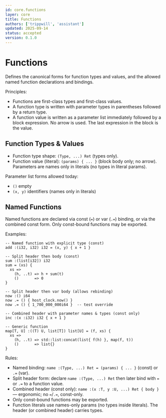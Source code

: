 ```yaml
---
id: core.functions
layer: core
title: Functions
authors: ['trippwill', 'assistant']
updated: 2025-09-14
status: accepted
version: 0.1.0
---
```


# Functions

Defines the canonical forms for function types and values, and the allowed named function declarations and bindings.

Principles:
- Functions are first-class types and first-class values.
- A function type is written with parameter types in parentheses followed by a return type.
- A function value is written as a parameter list immediately followed by a block expression. No arrow is used. The last expression in the block is the value.

## Function Types & Values

- Function type shape: `(Type, ...) Ret` (types only).
- Function value (literal): `(params) { ... }` (block body only; no arrow). Parameters are names only in literals (no types in literal params).

Parameter list forms allowed today:
- `()` empty
- `(x, y)` identifiers (names only in literals)

## Named Functions

Named functions are declared via const (`=`) or var (`.=`) binding, or via the combined const form. Only const-bound functions may be exported.

Examples:
```brim
-- Named function with explicit type (const)
add :(i32, i32) i32 = (x, y) { x + 1 }

-- Split header then body (const)
sum :(list[i32]) i32
sum = (xs) {
  xs =>
    (h, ..t) => h + sum(t)
    ()       => 0
}

-- Split header then var body (allows rebinding)
now :() i64
now .= () { host_clock.now() }
now .= () { 1_700_000_000i64 }  -- test override

-- Combined header with parameter names & types (const only)
inc :(x :i32) i32 { x + 1 }

-- Generic function
map[T, U] :((T) U, list[T]) list[U] = (f, xs) {
  xs =>
    (h, ..t) => std::list:concat(list{ f(h) }, map(f, t))
    ()       => list{}
}
```

Rules:
- Named binding: `name :(Type, ...) Ret = (params) { ... }` (const) or `.=` (var).
- Split header form: declare `name :(Type, ...) Ret` then later bind with `=` or `.=` to a function value.
- Combined header (const only): `name :(x :T, y :U, ...) Ret { body }` — ergonomic; no `=`/`.=`, const-only.
- Only const-bound functions may be exported.
- Function literals use names-only params (no types inside literals). The header (or combined header) carries types.
